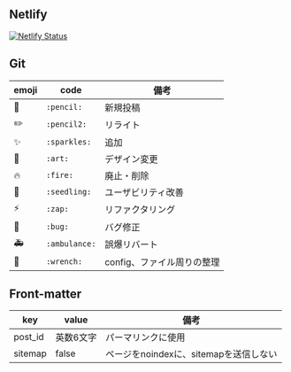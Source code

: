 ## Netlify

[![Netlify Status](https://api.netlify.com/api/v1/badges/5ab6c650-4547-4cb9-9f56-c9b98f207370/deploy-status)](https://app.netlify.com/sites/pixelog/deploys)


## Git

| emoji | code          | 備考                       |
| ----- | ------------- | -------------------------- |
| 📝     | `:pencil:`    | 新規投稿                   |
| ✏️     | `:pencil2:`   | リライト                   |
| ✨     | `:sparkles:`  | 追加                       |
| 🎨     | `:art:`       | デザイン変更               |
| 🔥     | `:fire:`      | 廃止・削除                 |
| 🌱     | `:seedling:`  | ユーザビリティ改善         |
| ⚡️     | `:zap:`       | リファクタリング           |
| 🐛     | `:bug:`       | バグ修正                   |
| 🚑     | `:ambulance:` | 誤爆リバート               |
| 🔧     | `:wrench:`    | config、ファイル周りの整理 |



## Front-matter

| key     | value     | 備考                                   |
| ------- | --------- | -------------------------------------- |
| post_id | 英数6文字 | パーマリンクに使用                     |
| sitemap | false     | ページをnoindexに、sitemapを送信しない |
